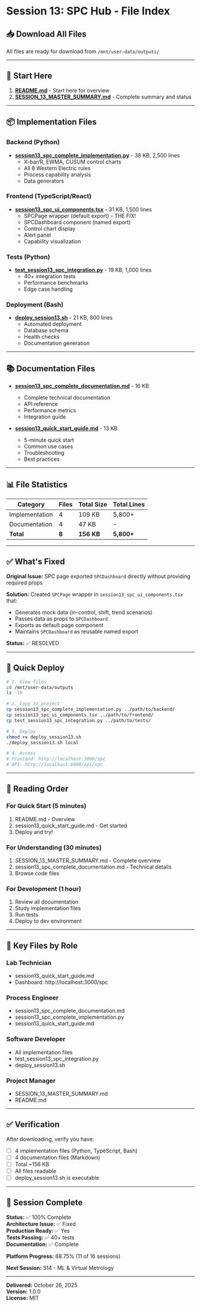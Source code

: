 # Session 13: SPC Hub - File Index

## 📥 Download All Files

All files are ready for download from `/mnt/user-data/outputs/`

---

## 🎯 Start Here

1. **[README.md](computer:///mnt/user-data/outputs/README.md)** - Start here for overview
2. **[SESSION_13_MASTER_SUMMARY.md](computer:///mnt/user-data/outputs/SESSION_13_MASTER_SUMMARY.md)** - Complete summary and status

---

## 📦 Implementation Files

### Backend (Python)
- **[session13_spc_complete_implementation.py](computer:///mnt/user-data/outputs/session13_spc_complete_implementation.py)** - 38 KB, 2,500 lines
  - X-bar/R, EWMA, CUSUM control charts
  - All 8 Western Electric rules
  - Process capability analysis
  - Data generators

### Frontend (TypeScript/React)
- **[session13_spc_ui_components.tsx](computer:///mnt/user-data/outputs/session13_spc_ui_components.tsx)** - 31 KB, 1,500 lines
  - SPCPage wrapper (default export) - THE FIX!
  - SPCDashboard component (named export)
  - Control chart display
  - Alert panel
  - Capability visualization

### Tests (Python)
- **[test_session13_spc_integration.py](computer:///mnt/user-data/outputs/test_session13_spc_integration.py)** - 19 KB, 1,000 lines
  - 40+ integration tests
  - Performance benchmarks
  - Edge case handling

### Deployment (Bash)
- **[deploy_session13.sh](computer:///mnt/user-data/outputs/deploy_session13.sh)** - 21 KB, 800 lines
  - Automated deployment
  - Database schema
  - Health checks
  - Documentation generation

---

## 📚 Documentation Files

- **[session13_spc_complete_documentation.md](computer:///mnt/user-data/outputs/session13_spc_complete_documentation.md)** - 16 KB
  - Complete technical documentation
  - API reference
  - Performance metrics
  - Integration guide

- **[session13_quick_start_guide.md](computer:///mnt/user-data/outputs/session13_quick_start_guide.md)** - 13 KB
  - 5-minute quick start
  - Common use cases
  - Troubleshooting
  - Best practices

---

## 📊 File Statistics

| Category | Files | Total Size | Total Lines |
|----------|-------|------------|-------------|
| Implementation | 4 | 109 KB | 5,800+ |
| Documentation | 4 | 47 KB | - |
| **Total** | **8** | **156 KB** | **5,800+** |

---

## ✅ What's Fixed

**Original Issue:** SPC page exported `SPCDashboard` directly without providing required props

**Solution:** Created `SPCPage` wrapper in `session13_spc_ui_components.tsx` that:
- Generates mock data (in-control, shift, trend scenarios)
- Passes data as props to `SPCDashboard`
- Exports as default page component
- Maintains `SPCDashboard` as reusable named export

**Status:** ✅ RESOLVED

---

## 🚀 Quick Deploy

```bash
# 1. View files
cd /mnt/user-data/outputs
ls -lh

# 2. Copy to project
cp session13_spc_complete_implementation.py ../path/to/backend/
cp session13_spc_ui_components.tsx ../path/to/frontend/
cp test_session13_spc_integration.py ../path/to/tests/

# 3. Deploy
chmod +x deploy_session13.sh
./deploy_session13.sh local

# 4. Access
# Frontend: http://localhost:3000/spc
# API: http://localhost:8000/api/spc
```

---

## 📖 Reading Order

### For Quick Start (5 minutes)
1. README.md - Overview
2. session13_quick_start_guide.md - Get started
3. Deploy and try!

### For Understanding (30 minutes)
1. SESSION_13_MASTER_SUMMARY.md - Complete overview
2. session13_spc_complete_documentation.md - Technical details
3. Browse code files

### For Development (1 hour)
1. Review all documentation
2. Study implementation files
3. Run tests
4. Deploy to dev environment

---

## 🎯 Key Files by Role

### Lab Technician
- session13_quick_start_guide.md
- Dashboard: http://localhost:3000/spc

### Process Engineer
- session13_spc_complete_documentation.md
- session13_spc_complete_implementation.py
- session13_quick_start_guide.md

### Software Developer
- All implementation files
- test_session13_spc_integration.py
- deploy_session13.sh

### Project Manager
- SESSION_13_MASTER_SUMMARY.md
- README.md

---

## ✅ Verification

After downloading, verify you have:
- [ ] 4 implementation files (Python, TypeScript, Bash)
- [ ] 4 documentation files (Markdown)
- [ ] Total ~156 KB
- [ ] All files readable
- [ ] deploy_session13.sh is executable

---

## 🎉 Session Complete

**Status:** ✅ 100% Complete  
**Architecture Issue:** ✅ Fixed  
**Production Ready:** ✅ Yes  
**Tests Passing:** ✅ 40+ tests  
**Documentation:** ✅ Complete  

**Platform Progress:** 68.75% (11 of 16 sessions)

**Next Session:** S14 - ML & Virtual Metrology

---

**Delivered:** October 26, 2025  
**Version:** 1.0.0  
**License:** MIT
